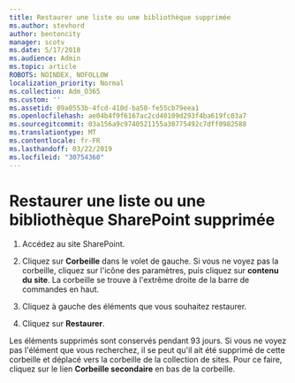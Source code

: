 ```yaml
---
title: Restaurer une liste ou une bibliothèque supprimée
ms.author: stevhord
author: bentoncity
manager: scotv
ms.date: 5/17/2018
ms.audience: Admin
ms.topic: article
ROBOTS: NOINDEX, NOFOLLOW
localization_priority: Normal
ms.collection: Adm_O365
ms.custom: ''
ms.assetid: 09a0553b-4fcd-410d-ba50-fe55cb79eea1
ms.openlocfilehash: ae04b4f9f6167ac2cd40109d293f4ba619fc03a7
ms.sourcegitcommit: 03a156a9c9740521155a30775492c7dff0982588
ms.translationtype: MT
ms.contentlocale: fr-FR
ms.lasthandoff: 03/22/2019
ms.locfileid: "30754360"
---
```

# <a name="restore-a-deleted-sharepoint-list-or-library"></a>Restaurer une liste ou une bibliothèque SharePoint supprimée

1. Accédez au site SharePoint.
    
2. Cliquez sur **Corbeille** dans le volet de gauche. Si vous ne voyez pas la corbeille, cliquez sur l'icône des paramètres, puis cliquez sur **contenu du site**. La corbeille se trouve à l'extrême droite de la barre de commandes en haut.
    
3. Cliquez à gauche des éléments que vous souhaitez restaurer.
    
4. Cliquez sur **Restaurer**.
    
Les éléments supprimés sont conservés pendant 93 jours. Si vous ne voyez pas l'élément que vous recherchez, il se peut qu'il ait été supprimé de cette corbeille et déplacé vers la corbeille de la collection de sites. Pour ce faire, cliquez sur le lien **Corbeille secondaire** en bas de la corbeille. 
  

